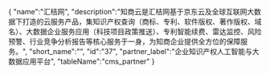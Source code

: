 {
	"name":"汇桔网",
	"description":"知商云是汇桔网基于京东云及全球互联网大数据下打造的云服务产品，集知识产权查询（商标、专利、软件版权、著作版权、域名）、大数据企业服务应用（科技项目政策推送）、专利智能续费、雷达监控、风险预警、行业竞争分析报告等核心服务于一身，为知商企业提供全方位的保障服务。",
	"short_name":"",
	"id":"37",
	"partner_label":"企业知识产权人工智能与大数据应用平台",
	"tableName":"cms_partner"
}
